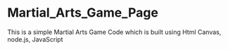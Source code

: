 # Martial_Arts_Game_Page
This is a simple Martial Arts Game Code which is built using Html Canvas, node.js, JavaScript
